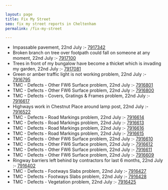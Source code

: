 ```yaml
---

layout: page
title: Fix My Street
seo: fix my street reports in Cheltenham
permalink: /fix-my-street

---
```


<!-- fix_marker starts -->

- Impassable pavement, 22nd July :- [7917342](https://www.fixmystreet.com/report/7917342)
- Broken branch on tree over footpath could fall on someone at any moment, 22nd July :- [7917100](https://www.fixmystreet.com/report/7917100)
- Trees in front of my bungalow have become a thicket which is invading my garden, 22nd July :- [7917081](https://www.fixmystreet.com/report/7917081)
- Green or amber traffic light is not working problem, 22nd July :- [7916795](https://www.fixmystreet.com/report/7916795)
- TMC - Defects - Other FW6  Surface problem, 22nd July :- [7916801](https://www.fixmystreet.com/report/7916801)
- TMC - Defects - Other FW6  Surface problem, 22nd July :- [7916800](https://www.fixmystreet.com/report/7916800)
- TMC - Defects - Covers, Gratings & Frames problem, 22nd July :- [7916617](https://www.fixmystreet.com/report/7916617)
- Highways work in Chestnut Place around lamp post, 22nd July :- [7916522](https://www.fixmystreet.com/report/7916522)
- TMC - Defects - Road Markings problem, 22nd July :- [7916614](https://www.fixmystreet.com/report/7916614)
- TMC - Defects - Road Markings problem, 22nd July :- [7916613](https://www.fixmystreet.com/report/7916613)
- TMC - Defects - Road Markings problem, 22nd July :- [7916616](https://www.fixmystreet.com/report/7916616)
- TMC - Defects - Road Markings problem, 22nd July :- [7916615](https://www.fixmystreet.com/report/7916615)
- TMC - Defects - Other FW6  Surface problem, 22nd July :- [7916610](https://www.fixmystreet.com/report/7916610)
- TMC - Defects - Other FW6  Surface problem, 22nd July :- [7916612](https://www.fixmystreet.com/report/7916612)
- TMC - Defects - Other FW6  Surface problem, 22nd July :- [7916611](https://www.fixmystreet.com/report/7916611)
- TMC - Defects - Other FW6  Surface problem, 22nd July :- [7916609](https://www.fixmystreet.com/report/7916609)
- Ringway barriers left behind by contractors for last 6 months, 22nd July :- [7916402](https://www.fixmystreet.com/report/7916402)
- TMC - Defects - Footways Slabs problem, 22nd July :- [7916427](https://www.fixmystreet.com/report/7916427)
- TMC - Defects - Footways Slabs problem, 22nd July :- [7916428](https://www.fixmystreet.com/report/7916428)
- TMC - Defects - Vegetation problem, 22nd July :- [7916425](https://www.fixmystreet.com/report/7916425)

<!-- fix_marker ends -->